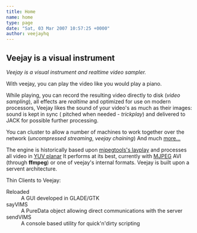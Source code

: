 ```yaml
---
title: Home
name: home
type: page
date: "Sat, 03 Mar 2007 10:57:25 +0000"
author: veejayhq
---
```

## Veejay is a visual instrument  

*Veejay is a visual instrument and realtime video sampler.*

With veejay, you can play the video like you would play a piano.

While playing, you can record the resulting video directly to disk (*video sampling*), all effects are *realtime* and optimized for use on modern processors, Veejay likes the sound of your video's as much as their images: sound is kept in sync ( pitched when needed - *trickplay*) and delivered to JACK for possible further processing.  

You can cluster to allow a number of machines to work together over the network (*uncompressed streaming*, *veejay chaining*) And much [more...](/features)  

The engine is historically based upon [mjpegtools's lavplay](http://mjpeg.sf.net) and processes all video in [YUV planar](/category/reference/colorspaces) It performs at its best, currently with [MJPEG](http://en.wikipedia.org/wiki/Motion_JPEG) AVI (through **ffmpeg**) or one of veejay's internal formats. Veejay is built upon a servent architecture.  

Thin Clients to Veejay:  

<dl><dt>Reloaded</dt><dd>A GUI developed in GLADE/GTK</dd><dt>sayVIMS</dt><dd>A PureData object allowing direct communications with the server</dd><dt>sendVIMS</dt><dd>A console based utility for quick'n'dirty scripting</dd></dl>
